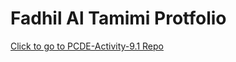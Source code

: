 # Fadhil Al Tamimi Protfolio

<a href="https://tamimi88.github.io/PCDE-Activity-9.1">Click to go to PCDE-Activity-9.1 Repo</a>
